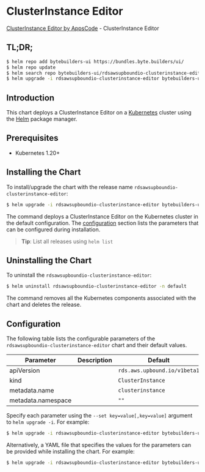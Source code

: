 # ClusterInstance Editor

[ClusterInstance Editor by AppsCode](https://byte.builders) - ClusterInstance Editor

## TL;DR;

```bash
$ helm repo add bytebuilders-ui https://bundles.byte.builders/ui/
$ helm repo update
$ helm search repo bytebuilders-ui/rdsawsupboundio-clusterinstance-editor --version=v0.4.18
$ helm upgrade -i rdsawsupboundio-clusterinstance-editor bytebuilders-ui/rdsawsupboundio-clusterinstance-editor -n default --create-namespace --version=v0.4.18
```

## Introduction

This chart deploys a ClusterInstance Editor on a [Kubernetes](http://kubernetes.io) cluster using the [Helm](https://helm.sh) package manager.

## Prerequisites

- Kubernetes 1.20+

## Installing the Chart

To install/upgrade the chart with the release name `rdsawsupboundio-clusterinstance-editor`:

```bash
$ helm upgrade -i rdsawsupboundio-clusterinstance-editor bytebuilders-ui/rdsawsupboundio-clusterinstance-editor -n default --create-namespace --version=v0.4.18
```

The command deploys a ClusterInstance Editor on the Kubernetes cluster in the default configuration. The [configuration](#configuration) section lists the parameters that can be configured during installation.

> **Tip**: List all releases using `helm list`

## Uninstalling the Chart

To uninstall the `rdsawsupboundio-clusterinstance-editor`:

```bash
$ helm uninstall rdsawsupboundio-clusterinstance-editor -n default
```

The command removes all the Kubernetes components associated with the chart and deletes the release.

## Configuration

The following table lists the configurable parameters of the `rdsawsupboundio-clusterinstance-editor` chart and their default values.

|     Parameter      | Description |                 Default                 |
|--------------------|-------------|-----------------------------------------|
| apiVersion         |             | <code>rds.aws.upbound.io/v1beta1</code> |
| kind               |             | <code>ClusterInstance</code>            |
| metadata.name      |             | <code>clusterinstance</code>            |
| metadata.namespace |             | <code>""</code>                         |


Specify each parameter using the `--set key=value[,key=value]` argument to `helm upgrade -i`. For example:

```bash
$ helm upgrade -i rdsawsupboundio-clusterinstance-editor bytebuilders-ui/rdsawsupboundio-clusterinstance-editor -n default --create-namespace --version=v0.4.18 --set apiVersion=rds.aws.upbound.io/v1beta1
```

Alternatively, a YAML file that specifies the values for the parameters can be provided while
installing the chart. For example:

```bash
$ helm upgrade -i rdsawsupboundio-clusterinstance-editor bytebuilders-ui/rdsawsupboundio-clusterinstance-editor -n default --create-namespace --version=v0.4.18 --values values.yaml
```
